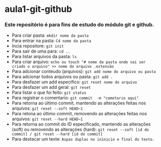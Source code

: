# aula1-git-github
### **Este repositório é para fins de estudo do módulo git e github.** ####
 - Para criar pasta: ``mkdir nome da pasta``
 - Para entrar na pasta: ``Cd nome da pasta``
 - Incia repositore: ``git init``
 - Para sair de uma para: ``cd ..``
 - Para listar arquivos da pasta: ``ls``
 - Para criar arquivo: ``echo ou touch "# nome da pasta onde vai ser criado o arquivo" >> nome do arquivo .extensão``	
 - Para adcionar conteudo (arquivos): ``git add nome do arquivo ou pasta``
 - Para adcionar todos arquivos ou pasta: ``git add .`` 
 - Para desfazer um add especifico: ``git reset nome do arquivo``
 - Para desfazer um add geral: ``git reset``
 - Para listar o que foi feito: ``git status``
 - Para registrar o comentario: ``git commit  -m "cometario aqui"``
 - Para retorna ao último commit, mantendo as alterações feitas nos arquivos: ``git reset --soft HEAD~1``
 - Para retona ao último commit, removendo as alterações feitas nos arquivos: ``git reset --hard HEAD~1``
 - Para retorna ao commit do ID especificado, mantendo as alterações (soft) ou removendo as alterações (hard): ``git reset --soft [id do commit] / git reset --hard [id do commit]``
 - Para destacar um texte: ``Aspas duplas no ininicio e final do texto.``
